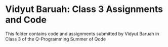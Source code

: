 # Vidyut Baruah: Class 3 Assignments and Code
This folder contains code and assignments submitted by Vidyut Baruah in Class 3 of the Q-Programming Summer of Qode